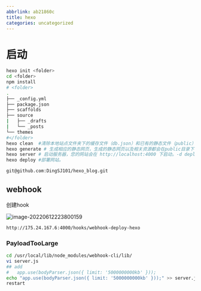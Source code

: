 ```yaml
---
abbrlink: ab21860c
title: hexo
categories: uncategorized
---
```

# 启动

```bash
hexo init <folder>
cd <folder>
npm install
# <folder>
.
├── _config.yml
├── package.json
├── scaffolds
├── source
|   ├── _drafts
|   └── _posts
└── themes
#</folder>
hexo clean  #清除本地站点文件夹下的缓存文件（db.json）和已有的静态文件（public）
hexo generate # 生成相应的静态网页，生成的静态网页以及相关资源都会在public目录下
hexo server # 启动服务器，您的网站会在 http://localhost:4000 下启动。-d deploy
hexo deploy #部署网站。

git@github.com:DingSJ101/hexo_blog.git
```

## webhook

创建hook

![image-20220612223800159](D:%5CAPPlications%5CTypora%5Cpicturecopy%5Cimage-20220612223800159.png)

```bash
http://175.24.167.6:4000/hooks/webhook-deploy-hexo
```

### PayloadTooLarge

```bash
cd /usr/local/lib/node_modules/webhook-cli/lib/
vi server.js
## add
#	app.use(bodyParser.json({ limit: '5000000000kb' }));
echo "app.use(bodyParser.json({ limit: '5000000000kb' }));" >> server.js
restart
```

